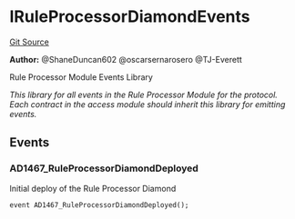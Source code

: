 # IRuleProcessorDiamondEvents
[Git Source](https://github.com/thrackle-io/aquifi-rules-v1/blob/5c9d84d4763cc8482f9b9d326982059877bc2610/src/common/IEvents.sol)

**Author:**
@ShaneDuncan602 @oscarsernarosero @TJ-Everett

Rule Processor Module Events Library

*This library for all events in the Rule Processor Module for the protocol. Each contract in the access module should inherit this library for emitting events.*


## Events
### AD1467_RuleProcessorDiamondDeployed
Initial deploy of the Rule Processor Diamond


```solidity
event AD1467_RuleProcessorDiamondDeployed();
```

